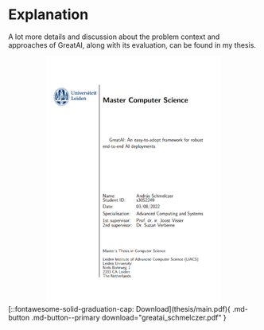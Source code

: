 # Explanation

A lot more details and discussion about the problem context and approaches of GreatAI, along with its evaluation, can be found in my thesis.

<div style="display: flex; justify-content: center;">
    <img src="/media/thesis-frontpage.png" style="height: 500px;" alt="front page"/>
</div>

<div style="display: flex; justify-content: space-evenly;" markdown>
[::fontawesome-solid-graduation-cap: Download](thesis/main.pdf){ .md-button .md-button--primary download="greatai_schmelczer.pdf" }
</div>
